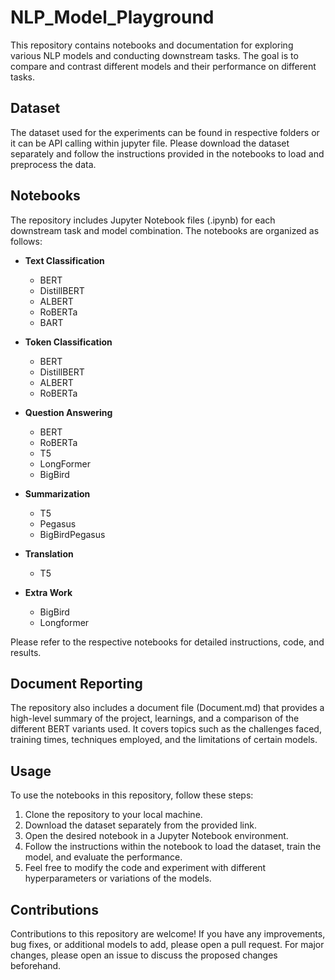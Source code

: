 # NLP_Model_Playground

This repository contains notebooks and documentation for exploring various NLP models and conducting downstream tasks. The goal is to compare and contrast different models and their performance on different tasks.

## Dataset

The dataset used for the experiments can be found in respective folders or it can be API calling within jupyter file. Please download the dataset separately and follow the instructions provided in the notebooks to load and preprocess the data.

## Notebooks

The repository includes Jupyter Notebook files (.ipynb) for each downstream task and model combination. The notebooks are organized as follows:

- **Text Classification**
  - BERT
  - DistillBERT
  - ALBERT
  - RoBERTa
  - BART

- **Token Classification**
  - BERT
  - DistillBERT
  - ALBERT
  - RoBERTa

- **Question Answering**
  - BERT
  - RoBERTa
  - T5
  - LongFormer
  - BigBird

- **Summarization**
  - T5
  - Pegasus
  - BigBirdPegasus

- **Translation**
  - T5

- **Extra Work**
  - BigBird
  - Longformer

Please refer to the respective notebooks for detailed instructions, code, and results.

## Document Reporting

The repository also includes a document file (Document.md) that provides a high-level summary of the project, learnings, and a comparison of the different BERT variants used. It covers topics such as the challenges faced, training times, techniques employed, and the limitations of certain models.

## Usage

To use the notebooks in this repository, follow these steps:

1. Clone the repository to your local machine.
2. Download the dataset separately from the provided link.
3. Open the desired notebook in a Jupyter Notebook environment.
4. Follow the instructions within the notebook to load the dataset, train the model, and evaluate the performance.
5. Feel free to modify the code and experiment with different hyperparameters or variations of the models.

## Contributions

Contributions to this repository are welcome! If you have any improvements, bug fixes, or additional models to add, please open a pull request. For major changes, please open an issue to discuss the proposed changes beforehand.


